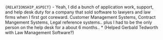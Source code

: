 `{RELATIONSHIP_ASPECT}` - Yeah, I did  a bunch of application work, support, and help desk duty for  a company that sold software to lawyers and law firms when I first got coreward. Customer Management Systems, Contract Mangement Systems, Legal reference systems.. plus I had to be the only person on the help desk for a  about 6 months.. * (Helped Gerbald Tedworth with Law Management Software?)